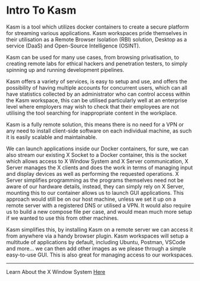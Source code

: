 # Intro To Kasm

Kasm is a tool which utilizes docker containers to create a secure platform for streaming various applications. Kasm workspaces pride themselves in their utilisation as a Remote Browser Isolation (RBI) solution, Desktop as a service (DaaS) and Open-Source Intelligence (OSINT).

Kasm can be used for many use cases, from browsing privatisation, to creating remote labs for ethical hackers and penetration testers, to simply spinning up and running development pipelines.

Kasm offers a variety of services, is easy to setup and use, and offers the possibility of having multiple accounts for concurrent users, which can all have statistics collected by an administrator who can control access within the Kasm workspace, this can be utilised particularly well at an enterprise level where employers may wish to check that their employees are not utilising the tool searching for inappropriate content in the workplace.

Kasm is a fully remote solution, this means there is no need for a VPN or any need to install client-side software on each individual machine, as such it is easily scalable and maintainable.

We can launch applications inside our Docker containers, for sure, we can also stream our existing X Socket to a Docker container, this is the socket which allows access to X Window System and X Server communication, X Server manages the X clients and does the work in terms of managing input and display devices as well as performing the requested operations. X Server simplifies programming as the programs themselves need not be aware of our hardware details, instead, they can simply rely on X Server, mounting this to our container allows us to launch GUI applications. This approach would still be on our host machine, unless we set it up on a remote server with a registered DNS or utilised a VPN. It would also require us to build a new compose file per case, and would mean much more setup if we wanted to use this from other machines.

Kasm simplifies this, by installing Kasm on a remote server we can access it from anywhere via a handy browser plugin. Kasm workspaces will setup a multitude of applications by default, including Ubuntu, Postman, VSCode and more... we can then add other images as we please through a simple easy-to-use GUI. This is also great for managing access to our workspaces.

___

Learn About the X Window System [Here](https://en.wikipedia.org/wiki/X_Window_System)
